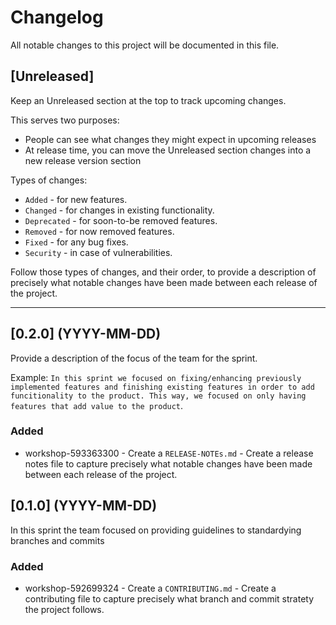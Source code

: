 # Changelog

All notable changes to this project will be documented in this file.

## [Unreleased]

Keep an Unreleased section at the top to track upcoming changes.

This serves two purposes:
  * People can see what changes they might expect in upcoming releases
  * At release time, you can move the Unreleased section changes into a new release version section

Types of changes:
  * `Added` - for new features.
  * `Changed` - for changes in existing functionality.
  * `Deprecated` - for soon-to-be removed features.
  * `Removed` - for now removed features.
  * `Fixed` - for any bug fixes.
  * `Security` - in case of vulnerabilities.
  
 Follow those types of changes, and their order, to provide a description of precisely what notable changes have been made between each release of the project.

--------------------------------------------------------------------------------------------------


## [0.2.0] (YYYY-MM-DD) 

Provide a description of the focus of the team for the sprint.

Example: `In this sprint we focused on fixing/enhancing previously implemented features and finishing existing features in order to add funcitionality to the product. This way, we focused on only having features that add value to the product`.

### Added
 * workshop-593363300 - Create a `RELEASE-NOTEs.md` - Create a release notes file to capture precisely what notable changes have been made between each release of the project.
 
 ## [0.1.0] (YYYY-MM-DD) 

In this sprint the team focused on providing guidelines to standardying branches and commits

### Added
 * workshop-592699324 - Create a `CONTRIBUTING.md` - Create a contributing file to capture precisely what branch and commit stratety the project follows.

